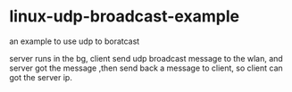 # linux-udp-broadcast-example
an example to use udp to boratcast

server runs in the bg, client send udp broadcast message to the wlan, and server got the message ,then send back a message to client, so client can got the server ip.
